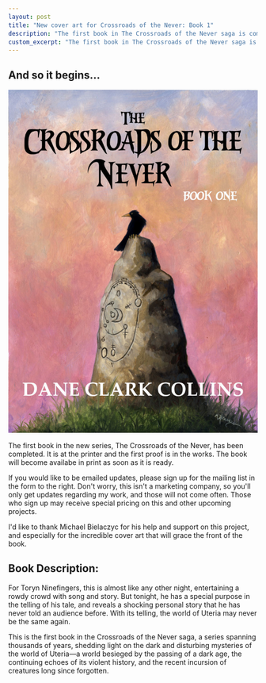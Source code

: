 ```yaml
---
layout: post
title: "New cover art for Crossroads of the Never: Book 1"
description: "The first book in The Crossroads of the Never saga is coming soon. The cover art by Michael Bielaczyc has just been unveiled!"
custom_excerpt: "The first book in The Crossroads of the Never saga is coming soon. The cover art by Michael Bielaczyc has just been unveiled!"
---
```


## And so it begins...

<a href="/crossroads-of-the-never/book-1/"><img src="/media/covers/crossroads-of-the-never-book-1.jpg" alt="Crossroads of the Never: Book 1" class="alignleft border img-small"></a>

The first book in the new series, The Crossroads of the Never, has been completed. It is at the printer and the first proof is in the works. The book will become availabe in print as soon as it is ready.

If you would like to be emailed updates, please sign up for the mailing list in the form to the right. Don't worry, this isn't a marketing company, so you'll only get updates regarding my work, and those will not come often. Those who sign up may receive special pricing on this and other upcoming projects.

I'd like to thank Michael Bielaczyc for his help and support on this project, and especially for the incredible cover art that will grace the front of the book.

## Book Description:

For Toryn Ninefingers, this is almost like any other night, entertaining a rowdy crowd with song and story. But tonight, he has a special purpose in the telling of his tale, and reveals a shocking personal story that he has never told an audience before. With its telling, the world of Uteria may never be the same again.

This is the first book in the Crossroads of the Never saga, a series spanning thousands of years, shedding light on the dark and disturbing mysteries of the world of Uteria—a world besieged by the passing of a dark age, the continuing echoes of its violent history, and the recent incursion of creatures long since forgotten.